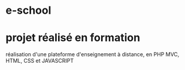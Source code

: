 # e-school

# projet réalisé en formation
réalisation d'une plateforme d'enseignement à distance, en PHP MVC, HTML, CSS et JAVASCRIPT
